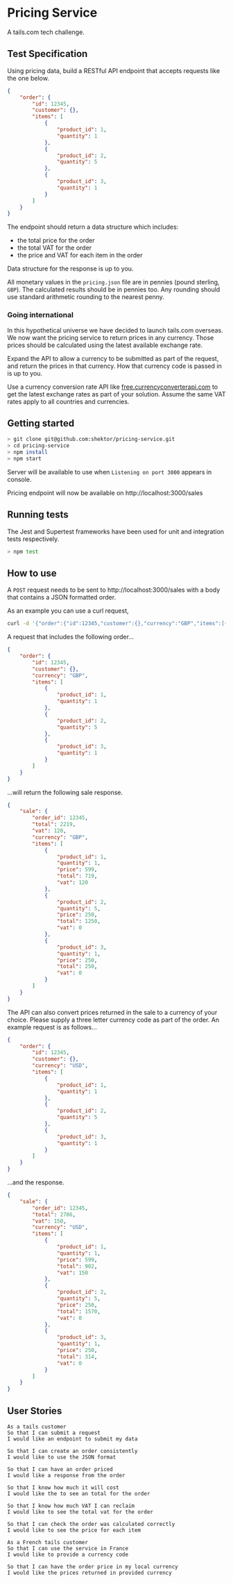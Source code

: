 # Pricing Service

A tails.com tech challenge.

## Test Specification

Using pricing data, build a RESTful API endpoint that accepts requests like the one below.

```json
{
    "order": {
        "id": 12345,
        "customer": {},
        "items": [
            {
                "product_id": 1,
                "quantity": 1
            },
            {
                "product_id": 2,
                "quantity": 5
            },
            {
                "product_id": 3,
                "quantity": 1
            }
        ]
    }
}
```

The endpoint should return a data structure which includes:

* the total price for the order
* the total VAT for the order
* the price and VAT for each item in the order

Data structure for the response is up to you.

All monetary values in the `pricing.json` file are in pennies (pound sterling, `GBP`).
The calculated results should be in pennies too.
Any rounding should use standard arithmetic rounding to the nearest penny.

### Going international

In this hypothetical universe we have decided to launch tails.com overseas. 
We now want the pricing service to return prices in any currency. 
Those prices should be calculated using the latest available exchange rate.

Expand the API to allow a currency to be submitted as part of the request, and return the prices in that currency. 
How that currency code is passed in is up to you. 

Use a currency conversion rate API like [free.currencyconverterapi.com](https://free.currencyconverterapi.com/) to get the latest exchange rates as part of your solution.
Assume the same VAT rates apply to all countries and currencies.

## Getting started

```bash
> git clone git@github.com:shektor/pricing-service.git
> cd pricing-service
> npm install
> npm start
```

Server will be available to use when `Listening on port 3000` appears in console.

Pricing endpoint will now be available on http://localhost:3000/sales

## Running tests

The Jest and Supertest frameworks have been used for unit and integration tests respectively.

```bash
> npm test
```

## How to use

A `POST` request needs to be sent to http://localhost:3000/sales with a body that contains a JSON formatted order.

As an example you can use a curl request,
```bash
curl -d '{"order":{"id":12345,"customer":{},"currency":"GBP","items":[{"product_id":1,"quantity":1},{"product_id":2,"quantity":5},{"product_id":3,"quantity":1}]}}' -H 'Content-Type: application/json' http://localhost:3000/sales
```

A request that includes the following order...
```json
{
    "order": {
        "id": 12345,
        "customer": {},
        "currency": "GBP",
        "items": [
            {
                "product_id": 1,
                "quantity": 1
            },
            {
                "product_id": 2,
                "quantity": 5
            },
            {
                "product_id": 3,
                "quantity": 1
            }
        ]
    }
}
```

...will return the following sale response.
```json
{
    "sale": {
        "order_id": 12345,
        "total": 2219,
        "vat": 120,
        "currency": "GBP",
        "items": [
            {
                "product_id": 1,
                "quantity": 1,
                "price": 599,
                "total": 719,
                "vat": 120
            },
            {
                "product_id": 2,
                "quantity": 5,
                "price": 250,
                "total": 1250,
                "vat": 0
            },
            {
                "product_id": 3,
                "quantity": 1,
                "price": 250,
                "total": 250,
                "vat": 0
            }
        ]
    }
}
```

The API can also convert prices returned in the sale to a currency of your choice. Please supply a three letter currency code as part of the order. An example request is as follows...
```json
{
    "order": {
        "id": 12345,
        "customer": {},
        "currency": "USD",
        "items": [
            {
                "product_id": 1,
                "quantity": 1
            },
            {
                "product_id": 2,
                "quantity": 5
            },
            {
                "product_id": 3,
                "quantity": 1
            }
        ]
    }
}
```

...and the response.
```json
{
    "sale": {
        "order_id": 12345,
        "total": 2786,
        "vat": 150,
        "currency": "USD",
        "items": [
            {
                "product_id": 1,
                "quantity": 1,
                "price": 599,
                "total": 902,
                "vat": 150
            },
            {
                "product_id": 2,
                "quantity": 5,
                "price": 250,
                "total": 1570,
                "vat": 0
            },
            {
                "product_id": 3,
                "quantity": 1,
                "price": 250,
                "total": 314,
                "vat": 0
            }
        ]
    }
}
```

## User Stories

```
As a tails customer
So that I can submit a request
I would like an endpoint to submit my data

So that I can create an order consistently
I would like to use the JSON format

So that I can have an order priced
I would like a response from the order

So that I know how much it will cost
I would like the to see an total for the order

So that I know how much VAT I can reclaim
I would like to see the total vat for the order

So that I can check the order was calculated correctly
I would like to see the price for each item
```
```
As a French tails customer
So that I can use the service in France
I would like to provide a currency code

So that I can have the order price in my local currency
I would like the prices returned in provided currency
```
